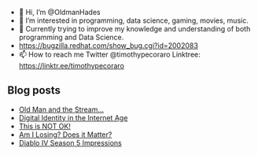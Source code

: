 - 👋 Hi, I’m @OldmanHades
- 👀 I’m interested in programming, data science, gaming, movies, music.
- 🌱 Currently trying to improve my knowledge and understanding of both programming and Data Science.
- https://bugzilla.redhat.com/show_bug.cgi?id=2002083
- 📫 How to reach me Twitter @timothypecoraro
Linktree: https://linktr.ee/timothypecoraro

## Blog posts
<!-- BLOG-POST-LIST:START -->
- [Old Man and the Stream…](https://medium.com/@timothypecoraro/old-man-and-the-stream-1e6511963633?source=rss-5097f5c9b801------2)
- [Digital Identity in the Internet Age](https://medium.com/@timothypecoraro/digital-identity-in-the-internet-age-be5fabd65fb5?source=rss-5097f5c9b801------2)
- [This is NOT OK!](https://medium.com/@timothypecoraro/this-is-not-ok-8cf5c33b0bc7?source=rss-5097f5c9b801------2)
- [Am I Losing? Does it Matter?](https://medium.com/@timothypecoraro/am-i-losing-does-it-matter-fbd603b03173?source=rss-5097f5c9b801------2)
- [Diablo IV Season 5 Impressions](https://medium.com/@timothypecoraro/diablo-iv-season-5-impressions-1b21e0038fae?source=rss-5097f5c9b801------2)
<!-- BLOG-POST-LIST:END -->
